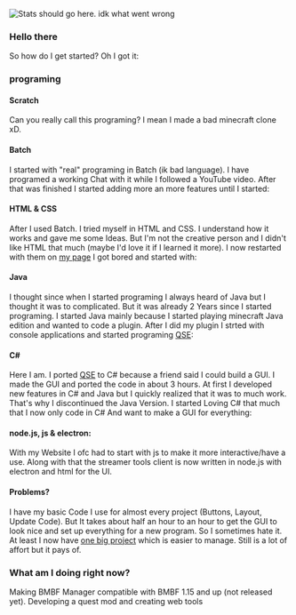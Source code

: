 ![Stats should go here. idk what went wrong](https://github-readme-stats.vercel.app/api?username=ComputerElite&theme=dark)
### Hello there
So how do I get started? Oh I got it:
### programing
#### Scratch
Can you really call this programing? I mean I made a bad minecraft clone xD.
#### Batch
I started with "real" programing in Batch (ik bad language). I have programed a working Chat with it while I followed a YouTube video. After that was finished I started adding more an more features until I started:
#### HTML & CSS
After I used Batch. I tried myself in HTML and CSS. I understand how it works and gave me some Ideas. But I'm not the creative person and I didn't like HTML that much (maybe I'd love it if I learned it more). I now restarted with them on [my page](https://computerelite.github.io) I got bored and started with:
#### Java
I thought since when I started programing I always heard of Java but I thought it was to complicated. But it was already 2 Years since I started programing. I started Java mainly because I started playing minecraft Java edition and wanted to code a plugin. After I did my plugin I strted with console applications and started programing [QSE](https://github.com/ComputerElite/QSE):
#### C#
Here I am. I ported [QSE](https://github.com/ComputerElite/QSE) to C# because a friend said I could build a GUI. I made the GUI and ported the code in about 3 hours. At first I developed new features in C# and Java but I quickly realized that it was to much work. That's why I discontinued the Java Version. I started Loving C# that much that I now only code in C# And want to make a GUI for everything:
#### node.js, js & electron:
With my Website I ofc had to start with js to make it more interactive/have a use. Along with that the streamer tools client is now written in node.js with electron and html for the UI.
#### Problems?
I have my basic Code I use for almost every project (Buttons, Layout, Update Code). But It takes about half an hour to an hour to get the GUI to look nice and set up everything for a new program. So I sometimes hate it. At least I now have [one big project](https://github.com/ComputerElite/BM) which is easier to manage. Still is a lot of affort but it pays of.
### What am I doing right now?
Making BMBF Manager compatible with BMBF 1.15 and up (not released yet). Developing a quest mod and creating web tools
